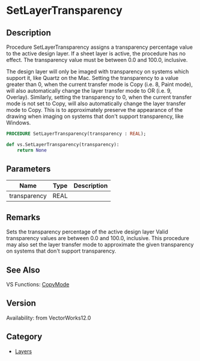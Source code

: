 # SetLayerTransparency

## Description
Procedure SetLayerTransparency assigns a transparency percentage value to the active design layer.  If a sheet layer is active, the procedure has no effect.  The transparency value must be between 0.0 and 100.0, inclusive.

The design layer will only be imaged with transparency on systems which support it, like Quartz on the Mac.  Setting the transparency to a value greater than 0, when the current transfer mode is Copy (i.e. 8, Paint mode), will also automatically change the layer transfer mode to OR (i.e. 9, Overlay).  Similarly, setting the transparency to 0, when the current transfer mode is not set to Copy, will also automatically change the layer transfer mode to Copy.  This is to approximately preserve the appearance of the drawing when imaging on systems that don't support transparency, like Windows.

```pascal
PROCEDURE SetLayerTransparency(transparency : REAL);
```

```python
def vs.SetLayerTransparency(transparency):
    return None
```

## Parameters
|Name|Type|Description|
|---|---|---|
|transparency|REAL|   |

## Remarks
Sets the transparency percentage of the active design layer
Valid transparency values are between 0.0 and 100.0, inclusive.
This procedure may also set the layer transfer mode to approximate the given transparency on systems that don't support transparency.

## See Also
VS Functions:
[CopyMode](CopyMode.md)

## Version
Availability: from VectorWorks12.0

## Category
* [Layers](../Categories/Layers.md)
